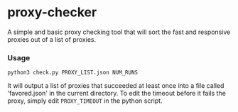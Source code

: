 # proxy-checker
A simple and basic proxy checking tool that will sort the fast and responsive proxies out of a list of proxies.

### Usage
`python3 check.py PROXY_LIST.json NUM_RUNS`

It will output a list of proxies that succeeded at least once into a file called 'favored.json' in the current directory. To edit the timeout before it fails the proxy, simply edit `PROXY_TIMEOUT` in the python script.
